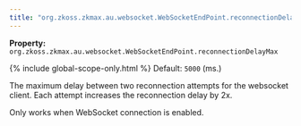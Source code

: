 ```yaml
---
title: "org.zkoss.zkmax.au.websocket.WebSocketEndPoint.reconnectionDelayMax"
---
```


**Property:**
`org.zkoss.zkmax.au.websocket.WebSocketEndPoint.reconnectionDelayMax`

{% include global-scope-only.html %}
Default:  `5000` (ms.)

The maximum delay between two reconnection attempts for the websocket
client. Each attempt increases the reconnection delay by 2x.

Only works when WebSocket connection is enabled.

